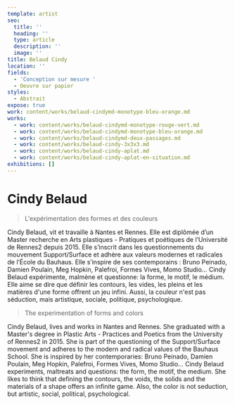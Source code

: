 ```yaml
---
template: artist
seo:
  title: ''
  heading: ''
  type: article
  description: ''
  image: ''
title: Belaud Cindy
location: ''
fields:
  - 'Conception sur mesure '
  - Oeuvre sur papier
styles:
  - Abstrait
expose: true
work: content/works/belaud-cindymd-monotype-bleu-orange.md
works:
  - work: content/works/belaud-cindymd-monotype-rouge-vert.md
  - work: content/works/belaud-cindymd-monotype-bleu-orange.md
  - work: content/works/belaud-cindymd-deux-passages.md
  - work: content/works/belaud-cindy-3x3x3.md
  - work: content/works/belaud-cindy-aplat.md
  - work: content/works/belaud-cindy-aplat-en-situation.md
exhibitions: []
---
```


# Cindy Belaud

> L'expérimentation des formes et des couleurs

Cindy Belaud, vit et travaille à Nantes et Rennes. Elle est diplômée d’un Master recherche en Arts plastiques - Pratiques et poétiques de l’Université de Rennes2 depuis 2015. Elle s’inscrit dans les questionnements du mouvement Support/Surface et adhère aux valeurs modernes et radicales de l’École du Bauhaus. Elle s’inspire de ses contemporains : Bruno Peinado, Damien Poulain, Meg Hopkin, Palefroi, Formes Vives, Momo Studio… Cindy Belaud expérimente, malmène et questionne: la forme, le motif, le médium. Elle aime se dire que définir les contours, les vides, les pleins et les matières d'une forme offrent un jeu infini. Aussi, la couleur n'est pas séduction, mais artistique, sociale, politique, psychologique.

> The experimentation of forms and colors

Cindy Belaud, lives and works in Nantes and Rennes. She graduated with a Master's degree in Plastic Arts - Practices and Poetics from the University of Rennes2 in 2015. She is part of the questioning of the Support/Surface movement and adheres to the modern and radical values of the Bauhaus School. She is inspired by her contemporaries: Bruno Peinado, Damien Poulain, Meg Hopkin, Palefroi, Formes Vives, Momo Studio... Cindy Belaud experiments, maltreats and questions: the form, the motif, the medium. She likes to think that defining the contours, the voids, the solids and the materials of a shape offers an infinite game. Also, the color is not seduction, but artistic, social, political, psychological.
